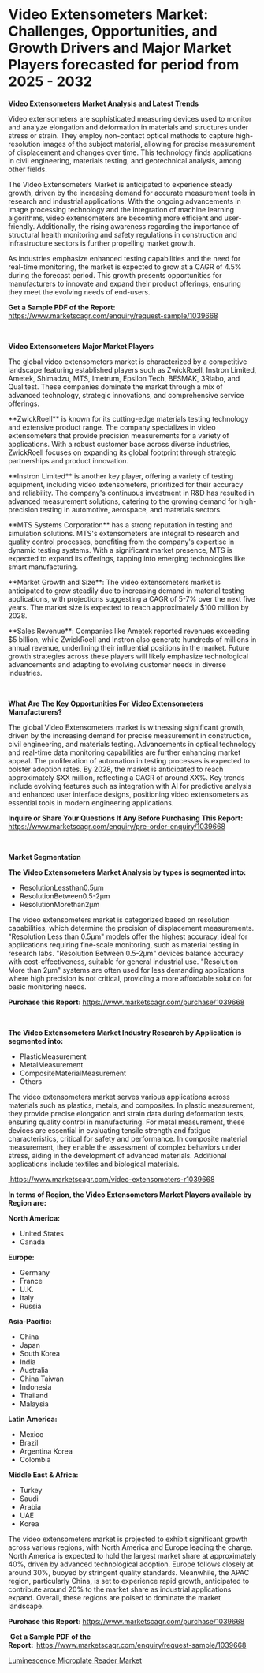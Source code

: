 <p><h1>Video Extensometers Market: Challenges, Opportunities, and Growth Drivers and Major Market Players forecasted for period from 2025 - 2032</h1></p><p><strong>Video Extensometers Market Analysis and Latest Trends</strong></p>
<p><p>Video extensometers are sophisticated measuring devices used to monitor and analyze elongation and deformation in materials and structures under stress or strain. They employ non-contact optical methods to capture high-resolution images of the subject material, allowing for precise measurement of displacement and changes over time. This technology finds applications in civil engineering, materials testing, and geotechnical analysis, among other fields.</p><p>The Video Extensometers Market is anticipated to experience steady growth, driven by the increasing demand for accurate measurement tools in research and industrial applications. With the ongoing advancements in image processing technology and the integration of machine learning algorithms, video extensometers are becoming more efficient and user-friendly. Additionally, the rising awareness regarding the importance of structural health monitoring and safety regulations in construction and infrastructure sectors is further propelling market growth. </p><p>As industries emphasize enhanced testing capabilities and the need for real-time monitoring, the market is expected to grow at a CAGR of 4.5% during the forecast period. This growth presents opportunities for manufacturers to innovate and expand their product offerings, ensuring they meet the evolving needs of end-users.</p></p>
<p><strong>Get a Sample PDF of the Report:&nbsp;</strong> <a href="https://www.marketscagr.com/enquiry/request-sample/1039668?utm_campaign=2653&utm_medium=2&utm_source=Github&utm_content=ia&utm_term=11042025&utm_id=video-extensometers">https://www.marketscagr.com/enquiry/request-sample/1039668</a></p>
<p>&nbsp;</p>
<p><strong>Video Extensometers Major Market Players</strong></p>
<p><p>The global video extensometers market is characterized by a competitive landscape featuring established players such as ZwickRoell, Instron Limited, Ametek, Shimadzu, MTS, Imetrum, Epsilon Tech, BESMAK, 3Rlabo, and Qualitest. These companies dominate the market through a mix of advanced technology, strategic innovations, and comprehensive service offerings.</p><p>**ZwickRoell** is known for its cutting-edge materials testing technology and extensive product range. The company specializes in video extensometers that provide precision measurements for a variety of applications. With a robust customer base across diverse industries, ZwickRoell focuses on expanding its global footprint through strategic partnerships and product innovation.</p><p>**Instron Limited** is another key player, offering a variety of testing equipment, including video extensometers, prioritized for their accuracy and reliability. The company's continuous investment in R&D has resulted in advanced measurement solutions, catering to the growing demand for high-precision testing in automotive, aerospace, and materials sectors.</p><p>**MTS Systems Corporation** has a strong reputation in testing and simulation solutions. MTS's extensometers are integral to research and quality control processes, benefiting from the company's expertise in dynamic testing systems. With a significant market presence, MTS is expected to expand its offerings, tapping into emerging technologies like smart manufacturing.</p><p>**Market Growth and Size**: The video extensometers market is anticipated to grow steadily due to increasing demand in material testing applications, with projections suggesting a CAGR of 5-7% over the next five years. The market size is expected to reach approximately $100 million by 2028.</p><p>**Sales Revenue**: Companies like Ametek reported revenues exceeding $5 billion, while ZwickRoell and Instron also generate hundreds of millions in annual revenue, underlining their influential positions in the market. Future growth strategies across these players will likely emphasize technological advancements and adapting to evolving customer needs in diverse industries.</p></p>
<p>&nbsp;</p>
<p><strong>What Are The Key Opportunities For Video Extensometers Manufacturers?</strong></p>
<p><p>The global Video Extensometers market is witnessing significant growth, driven by the increasing demand for precise measurement in construction, civil engineering, and materials testing. Advancements in optical technology and real-time data monitoring capabilities are further enhancing market appeal. The proliferation of automation in testing processes is expected to bolster adoption rates. By 2028, the market is anticipated to reach approximately $XX million, reflecting a CAGR of around XX%. Key trends include evolving features such as integration with AI for predictive analysis and enhanced user interface designs, positioning video extensometers as essential tools in modern engineering applications.</p></p>
<p><strong>Inquire or Share Your Questions If Any Before Purchasing This Report:</strong> <a href="https://www.marketscagr.com/enquiry/pre-order-enquiry/1039668?utm_campaign=2653&utm_medium=2&utm_source=Github&utm_content=ia&utm_term=11042025&utm_id=video-extensometers">https://www.marketscagr.com/enquiry/pre-order-enquiry/1039668</a></p>
<p>&nbsp;</p>
<p><strong>Market Segmentation</strong></p>
<p><strong>The Video Extensometers Market Analysis by types is segmented into:</strong></p>
<p><ul><li>ResolutionLessthan0.5μm</li><li>ResolutionBetween0.5-2μm</li><li>ResolutionMorethan2μm</li></ul></p>
<p><p>The video extensometers market is categorized based on resolution capabilities, which determine the precision of displacement measurements. "Resolution Less than 0.5μm" models offer the highest accuracy, ideal for applications requiring fine-scale monitoring, such as material testing in research labs. "Resolution Between 0.5-2μm" devices balance accuracy with cost-effectiveness, suitable for general industrial use. "Resolution More than 2μm" systems are often used for less demanding applications where high precision is not critical, providing a more affordable solution for basic monitoring needs.</p></p>
<p><strong>Purchase this Report:&nbsp;</strong><a href="https://www.marketscagr.com/purchase/1039668?utm_campaign=2653&utm_medium=2&utm_source=Github&utm_content=ia&utm_term=11042025&utm_id=video-extensometers">https://www.marketscagr.com/purchase/1039668</a></p>
<p>&nbsp;</p>
<p><strong>The Video Extensometers Market Industry Research by Application is segmented into:</strong></p>
<p><ul><li>PlasticMeasurement</li><li>MetalMeasurement</li><li>CompositeMaterialMeasurement</li><li>Others</li></ul></p>
<p><p>The video extensometers market serves various applications across materials such as plastics, metals, and composites. In plastic measurement, they provide precise elongation and strain data during deformation tests, ensuring quality control in manufacturing. For metal measurement, these devices are essential in evaluating tensile strength and fatigue characteristics, critical for safety and performance. In composite material measurement, they enable the assessment of complex behaviors under stress, aiding in the development of advanced materials. Additional applications include textiles and biological materials.</p></p>
<p><a href="https://www.marketscagr.com/video-extensometers-r1039668?utm_campaign=2653&utm_medium=2&utm_source=Github&utm_content=ia&utm_term=11042025&utm_id=video-extensometers">&nbsp;https://www.marketscagr.com/video-extensometers-r1039668</a></p>
<p><strong>In terms of Region, the Video Extensometers Market Players available by Region are:</strong></p>
<p>
    <p> <strong> North America: </strong>
        <ul>
            <li>United States</li>
            <li>Canada</li>
        </ul>
        </p> 
    <p> <strong> Europe: </strong>
        <ul>
            <li>Germany</li>
            <li>France</li>
            <li>U.K.</li>
            <li>Italy</li>
            <li>Russia</li>
        </ul>
        </p> 
    <p> <strong> Asia-Pacific: </strong>
        <ul>
            <li>China</li>
            <li>Japan</li>
            <li>South Korea</li>
            <li>India</li>
            <li>Australia</li>
            <li>China Taiwan</li>
            <li>Indonesia</li>
            <li>Thailand</li>
            <li>Malaysia</li>
        </ul>
        </p> 
    <p> <strong> Latin America: </strong>
        <ul>
            <li>Mexico</li>
            <li>Brazil</li>
            <li>Argentina Korea</li>
            <li>Colombia</li>
        </ul>
        </p> 
    <p> <strong> Middle East & Africa: </strong>
        <ul>
            <li>Turkey</li>
            <li>Saudi</li>
            <li>Arabia</li>
            <li>UAE</li>
            <li>Korea</li>
        </ul>
    </p>
    </p>
<p><p>The video extensometers market is projected to exhibit significant growth across various regions, with North America and Europe leading the charge. North America is expected to hold the largest market share at approximately 40%, driven by advanced technological adoption. Europe follows closely at around 30%, buoyed by stringent quality standards. Meanwhile, the APAC region, particularly China, is set to experience rapid growth, anticipated to contribute around 20% to the market share as industrial applications expand. Overall, these regions are poised to dominate the market landscape.</p></p>
<p><strong>Purchase this Report: </strong><a href="https://www.marketscagr.com/purchase/1039668?utm_campaign=2653&utm_medium=2&utm_source=Github&utm_content=ia&utm_term=11042025&utm_id=video-extensometers">https://www.marketscagr.com/purchase/1039668</a></p>
<p>&nbsp;<strong>Get a Sample PDF of the Report:&nbsp;&nbsp;</strong><a href="https://www.marketscagr.com/enquiry/request-sample/1039668?utm_campaign=2653&utm_medium=2&utm_source=Github&utm_content=ia&utm_term=11042025&utm_id=video-extensometers">https://www.marketscagr.com/enquiry/request-sample/1039668</a></p>
<p><strong></strong></p>
<p><p><a href="https://github.com/monacaquddus/Market-Research-Report-List-1/blob/main/luminescence-microplate-reader-market.md?utm_campaign=2653&utm_medium=2&utm_source=Github&utm_content=ia&utm_term=11042025&utm_id=video-extensometers">Luminescence Microplate Reader Market</a></p></p>